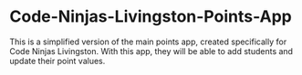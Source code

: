 # Code-Ninjas-Livingston-Points-App

This is a simplified version of the main points app, created specifically for Code Ninjas Livingston. With this app, they will be able to add students and update their point values.
